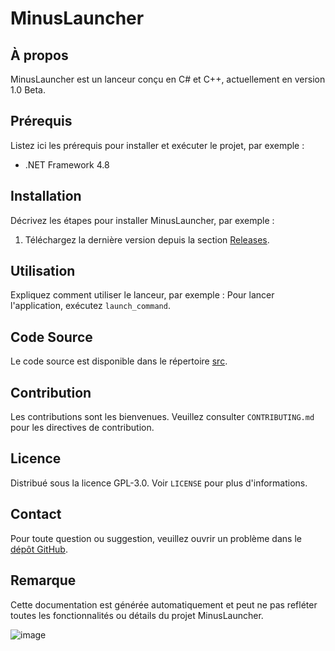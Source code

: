# MinusLauncher

## À propos
MinusLauncher est un lanceur conçu en C# et C++, actuellement en version 1.0 Beta.

## Prérequis
Listez ici les prérequis pour installer et exécuter le projet, par exemple :
- .NET Framework 4.8

## Installation
Décrivez les étapes pour installer MinusLauncher, par exemple :
1. Téléchargez la dernière version depuis la section [Releases](https://github.com/danbenba/MinusLauncher/releases).

## Utilisation
Expliquez comment utiliser le lanceur, par exemple :
Pour lancer l'application, exécutez `launch_command`.

## Code Source
Le code source est disponible dans le répertoire [src]([lien_vers_le_dossier_src](https://github.com/danbenba/MinusLauncher)).

## Contribution
Les contributions sont les bienvenues. Veuillez consulter `CONTRIBUTING.md` pour les directives de contribution.

## Licence
Distribué sous la licence GPL-3.0. Voir `LICENSE` pour plus d'informations.

## Contact
Pour toute question ou suggestion, veuillez ouvrir un problème dans le [dépôt GitHub](https://github.com/danbenba/MinusLauncher/issues).

## Remarque
Cette documentation est générée automatiquement et peut ne pas refléter toutes les fonctionnalités ou détails du projet MinusLauncher.

![image](https://github.com/danbenba/MinusLauncher/assets/89309539/6e432ba9-d35b-437d-b5ac-99028d936ae8)
